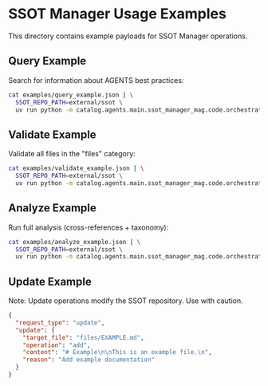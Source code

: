 # SSOT Manager Usage Examples

This directory contains example payloads for SSOT Manager operations.

## Query Example

Search for information about AGENTS best practices:

```bash
cat examples/query_example.json | \
  SSOT_REPO_PATH=external/ssot \
  uv run python -m catalog.agents.main.ssot_manager_mag.code.orchestrator
```

## Validate Example

Validate all files in the "files" category:

```bash
cat examples/validate_example.json | \
  SSOT_REPO_PATH=external/ssot \
  uv run python -m catalog.agents.main.ssot_manager_mag.code.orchestrator
```

## Analyze Example

Run full analysis (cross-references + taxonomy):

```bash
cat examples/analyze_example.json | \
  SSOT_REPO_PATH=external/ssot \
  uv run python -m catalog.agents.main.ssot_manager_mag.code.orchestrator
```

## Update Example

Note: Update operations modify the SSOT repository. Use with caution.

```json
{
  "request_type": "update",
  "update": {
    "target_file": "files/EXAMPLE.md",
    "operation": "add",
    "content": "# Example\n\nThis is an example file.\n",
    "reason": "Add example documentation"
  }
}
```
